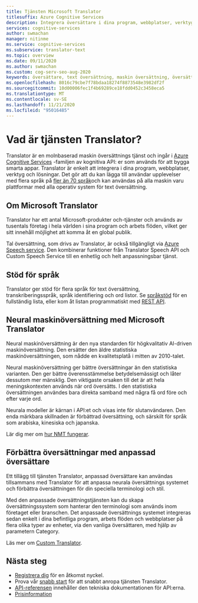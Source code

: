 ```yaml
---
title: Tjänsten Microsoft Translator
titlesuffix: Azure Cognitive Services
description: Integrera översättare i dina program, webbplatser, verktyg och andra lösningar för att tillhandahålla användar upplevelser med flera språk.
services: cognitive-services
author: swmachan
manager: nitinme
ms.service: cognitive-services
ms.subservice: translator-text
ms.topic: overview
ms.date: 09/11/2020
ms.author: swmachan
ms.custom: cog-serv-seo-aug-2020
keywords: översättare, text översättning, maskin översättning, översättnings tjänst
ms.openlocfilehash: 8016c79cbe7f78bdaa18274f8873548e3982df2f
ms.sourcegitcommit: 10d00006fec1f4b69289ce18fdd0452c3458eca5
ms.translationtype: MT
ms.contentlocale: sv-SE
ms.lasthandoff: 11/21/2020
ms.locfileid: "95016485"
---
```

# <a name="what-is-the-translator-service"></a>Vad är tjänsten Translator?

Translator är en molnbaserad maskin översättnings tjänst och ingår i [Azure Cognitive Services](../../index.yml?panel=ai&pivot=products) -familjen av kognitiva API: er som används för att bygga smarta appar. Translator är enkelt att integrera i dina program, webbplatser, verktyg och lösningar. Det gör att du kan lägga till användar upplevelser med flera språk på [fler än 70 språk](./language-support.md)och kan användas på alla maskin varu plattformar med alla operativ system för text översättning.

## <a name="about-microsoft-translator"></a>Om Microsoft Translator

Translator har ett antal Microsoft-produkter och-tjänster och används av tusentals företag i hela världen i sina program och arbets flöden, vilket ger sitt innehåll möjlighet att komma åt en global publik.

Tal översättning, som drivs av Translator, är också tillgängligt via [Azure Speech service](../speech-service/index.yml). Den kombinerar funktioner från Translator Speech API och Custom Speech Service till en enhetlig och helt anpassningsbar tjänst. 

## <a name="language-support"></a>Stöd för språk

Translator ger stöd för flera språk för text översättning, transkriberingsspråk, språk identifiering och ord listor. Se [språkstöd](language-support.md) för en fullständig lista, eller kom åt listan programmatiskt med [REST API](./reference/v3-0-languages.md).  

## <a name="microsoft-translator-neural-machine-translation"></a>Neural maskinöversättning med Microsoft Translator

Neural maskinöversättning är den nya standarden för högkvalitativ AI-driven maskinöversättning. Den ersätter den äldre statistiska maskinöversättningen, som nådde en kvalitetsplatå i mitten av 2010-talet.

Neural maskinöversättning ger bättre översättningar än den statistiska varianten. Den ger bättre överensstämmelse betydelsemässigt och låter dessutom mer mänsklig. Den viktigaste orsaken till det är att hela meningskontexten används när ord översätts. I den statistiska översättningen användes bara direkta samband med några få ord före och efter varje ord.

Neurala modeller är kärnan i API:et och visas inte för slutanvändaren. Den enda märkbara skillnaden är förbättrad översättning, och särskilt för språk som arabiska, kinesiska och japanska.

Lär dig mer om [hur NMT fungerar](https://www.microsoft.com/en-us/translator/mt.aspx#nnt).

## <a name="improve-translations-with-custom-translator"></a>Förbättra översättningar med anpassad översättare

Ett tillägg till tjänsten Translator, anpassad översättare kan användas tillsammans med Translator för att anpassa neurala översättnings systemet och förbättra översättningen för din speciella terminologi och stil.

Med den anpassade översättningstjänsten kan du skapa översättningssystem som hanterar den terminologi som används inom företaget eller branschen. Det anpassade översättnings systemet integreras sedan enkelt i dina befintliga program, arbets flöden och webbplatser på flera olika typer av enheter, via den vanliga översättaren, med hjälp av parametern Category.

Läs mer om [Custom Translator](customization.md).

## <a name="next-steps"></a>Nästa steg

- [Registrera dig](./translator-how-to-signup.md) för en åtkomst nyckel.
- Prova vår [snabb start](quickstart-translator.md) för att snabbt anropa tjänsten Translator.
- [API-referensen](./reference/v3-0-reference.md) innehåller den tekniska dokumentationen för API:erna.
- [Prisinformation](https://azure.microsoft.com/pricing/details/cognitive-services/translator-text-api/)